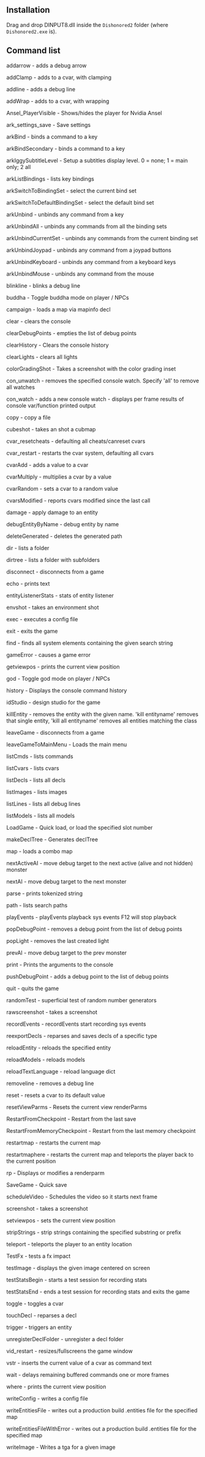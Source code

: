 ## Installation
Drag and drop DINPUT8.dll inside the `Dishonored2` folder (where `Dishonored2.exe` is).

## Command list
addarrow - adds a debug arrow

addClamp - adds to a cvar, with clamping

addline - adds a debug line

addWrap - adds to a cvar, with wrapping

Ansel_PlayerVisible - Shows/hides the player for Nvidia Ansel

ark_settings_save - Save settings

arkBind - binds a command to a key

arkBindSecondary - binds a command to a key

arkIggySubtitleLevel - Setup a subtitles display level. 0 = none; 1 = main only; 2 all

arkListBindings - lists key bindings

arkSwitchToBindingSet - select the current bind set

arkSwitchToDefaultBindingSet - select the default bind set

arkUnbind - unbinds any command from a key

arkUnbindAll - unbinds any commands from all the binding sets

arkUnbindCurrentSet - unbinds any commands from the current binding set

arkUnbindJoypad - unbinds any command from a joypad buttons

arkUnbindKeyboard - unbinds any command from a keyboard keys

arkUnbindMouse - unbinds any command from the mouse

blinkline - blinks a debug line

buddha - Toggle buddha mode on player / NPCs

campaign - loads a map via mapinfo decl

clear - clears the console

clearDebugPoints - empties the list of debug points

clearHistory - Clears the console history

clearLights - clears all lights

colorGradingShot - Takes a screenshot with the color grading inset

con_unwatch - removes the specified console watch. Specify 'all' to remove all watches

con_watch - adds a new console watch - displays per frame results of console var/function printed output

copy - copy a file

cubeshot - takes an shot a cubmap

cvar_resetcheats - defaulting all cheats/canreset cvars

cvar_restart - restarts the cvar system, defaulting all cvars

cvarAdd - adds a value to a cvar

cvarMultiply - multiplies a cvar by a value

cvarRandom - sets a cvar to a random value

cvarsModified - reports cvars modified since the last call

damage - apply damage to an entity

debugEntityByName - debug entity by name

deleteGenerated - deletes the generated path

dir - lists a folder

dirtree - lists a folder with subfolders

disconnect - disconnects from a game

echo - prints text

entityListenerStats - stats of entity listener

envshot - takes an environment shot

exec - executes a config file

exit - exits the game

find - finds all system elements containing the given search string

gameError - causes a game error

getviewpos - prints the current view position

god - Toggle god mode on player / NPCs

history - Displays the console command history

idStudio - design studio for the game

killEntity - removes the entity with the given name. 'kill entityname' removes that single entity, 'kill all entityname' removes all entities matching the class

leaveGame - disconnects from a game

leaveGameToMainMenu - Loads the main menu

listCmds - lists commands

listCvars - lists cvars

listDecls - lists all decls

listImages - lists images

listLines - lists all debug lines

listModels - lists all models

LoadGame - Quick load, or load the specified slot number

makeDeclTree - Generates declTree

map - loads a combo map

nextActiveAI - move debug target to the next active (alive and not hidden) monster

nextAI - move debug target to the next monster

parse - prints tokenized string

path - lists search paths

playEvents - playEvents <name> playback sys events F12 will stop playback

popDebugPoint - removes a debug point from the list of debug points

popLight - removes the last created light

prevAI - move debug target to the prev monster

print - Prints the arguments to the console

pushDebugPoint - adds a debug point to the list of debug points

quit - quits the game

randomTest - superficial test of random number generators

rawscreenshot - takes a screenshot

recordEvents - recordEvents <name> start recording sys events

reexportDecls - reparses and saves decls of a specific type

reloadEntity - reloads the specified entity

reloadModels - reloads models

reloadTextLanguage - reload language dict

removeline - removes a debug line

reset - resets a cvar to its default value

resetViewParms - Resets the current view renderParms

RestartFromCheckpoint - Restart from the last save

RestartFromMemoryCheckpoint - Restart from the last memory checkpoint

restartmap - restarts the current map

restartmaphere - restarts the current map and teleports the player back to the current position

rp - Displays or modifies a renderparm

SaveGame - Quick save

scheduleVideo - Schedules the video so it starts next frame

screenshot - takes a screenshot

setviewpos - sets the current view position

stripStrings - strip strings containing the specified substring or prefix

teleport - teleports the player to an entity location

TestFx - tests a fx impact

testImage - displays the given image centered on screen

testStatsBegin - starts a test session for recording stats

testStatsEnd - ends a test session for recording stats and exits the game

toggle - toggles a cvar

touchDecl - reparses a decl

trigger - triggers an entity

unregisterDeclFolder - unregister a decl folder

vid_restart - resizes/fullscreens the game window

vstr - inserts the current value of a cvar as command text

wait - delays remaining buffered commands one or more frames

where - prints the current view position

writeConfig - writes a config file

writeEntitiesFile - writes out a production build .entities file for the specified map

writeEntitiesFileWithError - writes out a production build .entities file for the specified map

writeImage - Writes a tga for a given image
